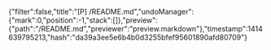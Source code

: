 {"filter":false,"title":"[P] /README.md","undoManager":{"mark":0,"position":-1,"stack":[]},"preview":{"path":"/README.md","previewer":"preview.markdown"},"timestamp":1414639795213,"hash":"da39a3ee5e6b4b0d3255bfef95601890afd80709"}